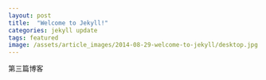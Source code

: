 ```yaml
---
layout: post
title:  "Welcome to Jekyll!"
categories: jekyll update
tags: featured
image: /assets/article_images/2014-08-29-welcome-to-jekyll/desktop.jpg
---
```


第三篇博客